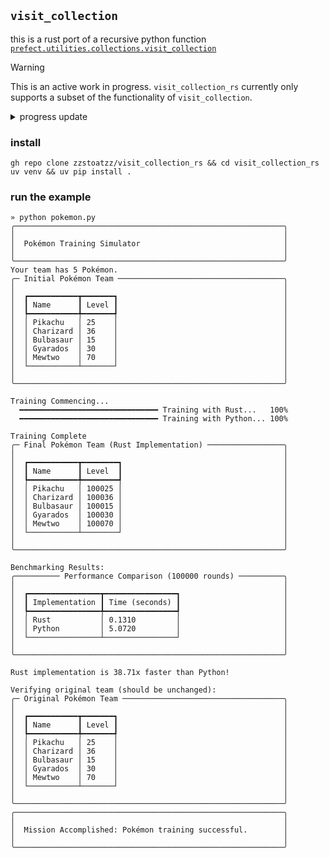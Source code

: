 ## `visit_collection`
this is a rust port of a recursive python function [`prefect.utilities.collections.visit_collection`](https://github.com/search?q=repo%3APrefectHQ%2Fprefect%20visit_collection&type=code)

> [!WARNING]  
> This is an active work in progress. `visit_collection_rs` currently only supports a subset of the functionality of `visit_collection`.  

<details>

- [x] support `seen`
- [ ] support `remove_annotations`
- [x] support `context`
- [x] support `return_data`
- [x] support `max_depth`
- [x] support lists
- [x] support dicts
- [ ] support tuples
- [ ] support sets
- [ ] support dataclasses
- [ ] support pydantic models

<summary>progress update</summary>

### status quo and next steps (2024-12-07)

**Current Performance:**  
- We have a working Rust implementation that operates ~3.3x faster than the equivalent Python implementation when tested with 100,000 rounds.
- While this is an improvement, we have not yet reached the target of being at least 10x faster than Python.

**What We’ve Done:**
- **Reduced Python Calls:** We minimized calls to Python’s `id()` by caching the `id` function once and reusing it.
- **Context Handling:** We avoid copying the context dictionary for every single element. Instead, we copy it once per recursion level or reuse it when possible.
- **Early Returns:** We handle base cases (e.g., `max_depth == 0`) before performing expensive work, minimizing unnecessary operations.
- **Avoid Unnecessary Type Checks:** We check collection types only when needed and skip certain logic if conditions (like `seen` being `None`) are absent.

**Remaining Bottlenecks & Areas of Improvement:**
1. **Overhead of Visit Function Calls:**  
   Each element still requires a call into Python to run `visit_fn`. Even after optimization, these round-trip calls add significant overhead.  
   **Potential Improvement:** Consider ways to reduce the frequency of Python calls—perhaps by batching, caching results, or restructuring logic so that fewer calls into Python are necessary.

2. **Data Structure Overheads:**  
   We still repeatedly create and compare Python objects during recursion.  
   **Potential Improvement:** Convert to a Rust-native intermediate representation to minimize Python boundary crossings. Once everything is in Rust, we can apply `visit_fn` more selectively or perform transformations more efficiently.

3. **Fewer Conversions & Downcasts:**  
   Each nested element involves downcasting (`downcast::<PyDict>()`, `downcast::<PyList>()`) and creating new Python objects if `return_data = True`.  
   **Potential Improvement:** If we adopt a Rust-side representation of the data, we could eliminate repeated type checks and conversions, only converting back to Python objects at the end.

4. **Selective Recursion and Skipped Steps:**  
   If certain code paths rarely occur (e.g., `remove_annotations = false` or `context` often `None`), we can add specialized fast paths optimized for the common case.

5. **Profiling and Micro-optimizations:**  
   Some overhead may still come from small inefficiencies. Further profiling can identify hotspots—be it dictionary lookups, PyO3 conversions, or unnecessary reference counting.  
   **Potential Improvement:** Use a profiler to pinpoint exactly which parts of the code consume most time and optimize those.

**Goal:**
- Achieve a 10x speed improvement over Python. This likely requires further reducing Python calls, adopting a more Rust-centric design, and potentially introducing fast paths and advanced caching strategies.

**Plan:**
1. **Benchmark & Profile:**  
   Use profiling tools to find where the most time is spent.
2. **Rust-Centric Data Structure:**  
   Implement a conversion from Python objects to a Rust `Value` enum just once, and perform recursion purely in Rust.
3. **Deferred Python Calls (if possible):**  
   Try to call `visit_fn` only on terminal nodes or batch calls somehow.
4. **Fast Paths for Common Cases:**  
   If `context` is not changing, avoid copying it. If `max_depth` is often large or infinite, skip repeated checks.
5. **Iterate and Measure:**  
   After each optimization, re-benchmark to confirm improvements.

By following this plan and continuing to refine the approach, we can move closer to the desired 10x speed boost over the Python implementation.

</details>


### install
```console
gh repo clone zzstoatzz/visit_collection_rs && cd visit_collection_rs
uv venv && uv pip install .
```


### run the example
```console
» python pokemon.py
╭────────────────────────────────────────────────────────────╮
│                                                            │
│  Pokémon Training Simulator                                │
│                                                            │
╰────────────────────────────────────────────────────────────╯
Your team has 5 Pokémon.
╭─ Initial Pokémon Team ─────────────────────────────────────╮
│                                                            │
│  ┏━━━━━━━━━━━┳━━━━━━━┓                                     │
│  ┃ Name      ┃ Level ┃                                     │
│  ┡━━━━━━━━━━━╇━━━━━━━┩                                     │
│  │ Pikachu   │ 25    │                                     │
│  │ Charizard │ 36    │                                     │
│  │ Bulbasaur │ 15    │                                     │
│  │ Gyarados  │ 30    │                                     │
│  │ Mewtwo    │ 70    │                                     │
│  └───────────┴───────┘                                     │
│                                                            │
╰────────────────────────────────────────────────────────────╯

Training Commencing...
  ━━━━━━━━━━━━━━━━━━━━━━━━━━━━━━━ Training with Rust...   100%
  ━━━━━━━━━━━━━━━━━━━━━━━━━━━━━━━ Training with Python... 100%

Training Complete
╭─ Final Pokémon Team (Rust Implementation) ─────────────────╮
│                                                            │
│  ┏━━━━━━━━━━━┳━━━━━━━━┓                                    │
│  ┃ Name      ┃ Level  ┃                                    │
│  ┡━━━━━━━━━━━╇━━━━━━━━┩                                    │
│  │ Pikachu   │ 100025 │                                    │
│  │ Charizard │ 100036 │                                    │
│  │ Bulbasaur │ 100015 │                                    │
│  │ Gyarados  │ 100030 │                                    │
│  │ Mewtwo    │ 100070 │                                    │
│  └───────────┴────────┘                                    │
│                                                            │
╰────────────────────────────────────────────────────────────╯

Benchmarking Results:
╭────────── Performance Comparison (100000 rounds) ──────────╮
│                                                            │
│  ┏━━━━━━━━━━━━━━━━┳━━━━━━━━━━━━━━━━┓                       │
│  ┃ Implementation ┃ Time (seconds) ┃                       │
│  ┡━━━━━━━━━━━━━━━━╇━━━━━━━━━━━━━━━━┩                       │
│  │ Rust           │ 0.1310         │                       │
│  │ Python         │ 5.0720         │                       │
│  └────────────────┴────────────────┘                       │
│                                                            │
╰────────────────────────────────────────────────────────────╯

Rust implementation is 38.71x faster than Python!

Verifying original team (should be unchanged):
╭─ Original Pokémon Team ────────────────────────────────────╮
│                                                            │
│  ┏━━━━━━━━━━━┳━━━━━━━┓                                     │
│  ┃ Name      ┃ Level ┃                                     │
│  ┡━━━━━━━━━━━╇━━━━━━━┩                                     │
│  │ Pikachu   │ 25    │                                     │
│  │ Charizard │ 36    │                                     │
│  │ Bulbasaur │ 15    │                                     │
│  │ Gyarados  │ 30    │                                     │
│  │ Mewtwo    │ 70    │                                     │
│  └───────────┴───────┘                                     │
│                                                            │
╰────────────────────────────────────────────────────────────╯
╭────────────────────────────────────────────────────────────╮
│                                                            │
│  Mission Accomplished: Pokémon training successful.        │
│                                                            │
╰────────────────────────────────────────────────────────────╯
```

